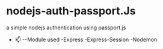 # nodejs-auth-passport.Js
a simple nodejs authentication using passport.js
- 📫
--Module used
-Express
-Express-Session
-Nodemon

